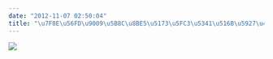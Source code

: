 ```yaml
---
date: "2012-11-07 02:50:04"
title: "\u7F8E\u56FD\u9009\u5B8C\u8BE5\u5173\u5FC3\u5341\u516B\u5927\u4E86"
---
```


![](https://architech-blog.s3-ap-southeast-1.amazonaws.com/content/images/uploads/2012/11/original_bp70_410e000011c8118e.jpeg)
